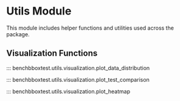 # Utils Module

This module includes helper functions and utilities used across the package.

## Visualization Functions

::: benchbboxtest.utils.visualization.plot_data_distribution

::: benchbboxtest.utils.visualization.plot_test_comparison

::: benchbboxtest.utils.visualization.plot_heatmap 